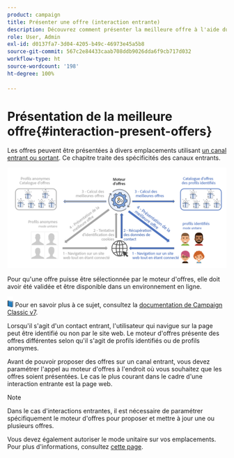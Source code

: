 ```yaml
---
product: campaign
title: Présenter une offre (interaction entrante)
description: Découvrez comment présenter la meilleure offre à l'aide du module Interaction de Campaign.
role: User, Admin
exl-id: d0137fa7-3d04-4205-b49c-46973e45a5b8
source-git-commit: 567c2e84433caab708ddb9026dda6f9cb717d032
workflow-type: ht
source-wordcount: '198'
ht-degree: 100%

---
```


# Présentation de la meilleure offre{#interaction-present-offers}

Les offres peuvent être présentées à divers emplacements utilisant [un canal entrant ou sortant](interaction-architecture.md#interaction-types). Ce chapitre traite des spécificités des canaux entrants.

![](assets/inbound-interactions.png)

Pour qu&#39;une offre puisse être sélectionnée par le moteur d&#39;offres, elle doit avoir été validée et être disponible dans un environnement en ligne.

![](../assets/do-not-localize/book.png) Pour en savoir plus à ce sujet, consultez la [documentation de Campaign Classic v7](https://experienceleague.adobe.com/docs/campaign-classic/using/managing-offers/managing-an-offer-catalog/approving-and-activating-an-offer.html?lang=fr#approving-offer-content).

Lorsqu&#39;il s&#39;agit d&#39;un contact entrant, l&#39;utilisateur qui navigue sur la page peut être identifié ou non par le site web. Le moteur d&#39;offres présente des offres différentes selon qu&#39;il s&#39;agit de profils identifiés ou de profils anonymes.

Avant de pouvoir proposer des offres sur un canal entrant, vous devez paramétrer l&#39;appel au moteur d&#39;offres à l&#39;endroit où vous souhaitez que les offres soient présentées. Le cas le plus courant dans le cadre d&#39;une interaction entrante est la page web.

>[!NOTE]
>
>Dans le cas d&#39;interactions entrantes, il est nécessaire de paramétrer spécifiquement le moteur d&#39;offres pour proposer et mettre à jour une ou plusieurs offres.
>
>Vous devez également autoriser le mode unitaire sur vos emplacements. Pour plus d&#39;informations, consultez [cette page](interaction-offer-spaces.md).
